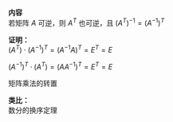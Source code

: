 **内容**  
若矩阵 $A$ 可逆，则 $A^T$ 也可逆，且 $(A^{T})^{-1}=(A^{-1})^{T}$  
  
**证明：**  
$(A^T)\cdot(A^{-1})^T=(A^{-1}A)^T=E^T=E$  
  
$(A^{-1})^T\cdot(A^T)=(AA^{-1})^T=E^T=E$  
  
矩阵乘法的转置  
  
**类比：**  
数分的换序定理  

